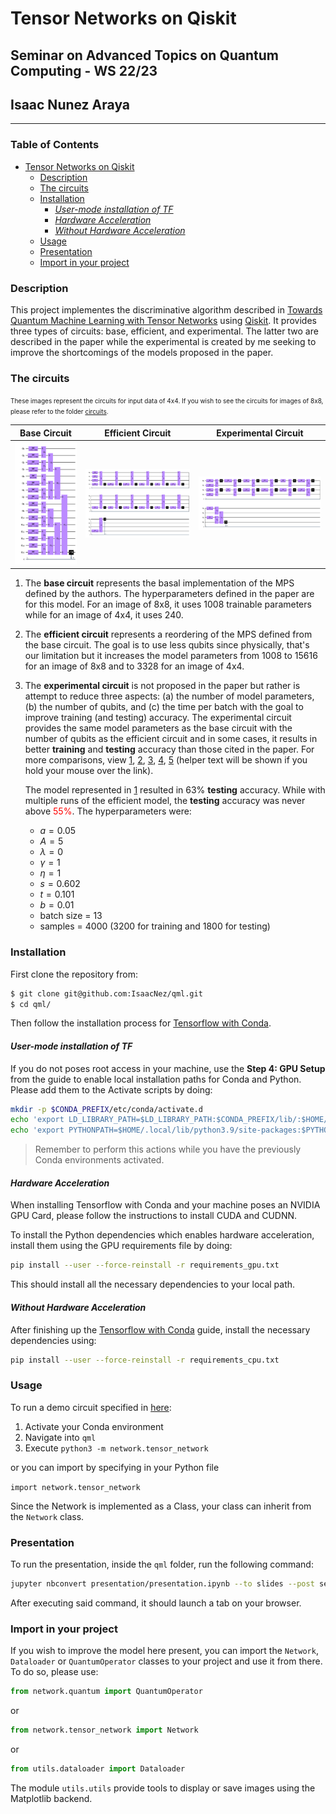 # Tensor Networks on Qiskit
## Seminar on Advanced Topics on Quantum Computing - WS 22/23
## Isaac Nunez Araya
---
### Table of Contents
- [Tensor Networks on Qiskit](#tensor-networks-on-qiskit)
  * [Description](#--description--)
  * [The circuits](#--the-circuits--)
  * [Installation](#--installation--)
    - [_User-mode installation of TF_](#-user-mode-installation-of-tf-)
    - [_Hardware Acceleration_](#-hardware-acceleration-)
    - [_Without Hardware Acceleration_](#-without-hardware-acceleration-)
  * [Usage](#--usage--)
  * [Presentation](#--presentation--)
  * [Import in your project](#--import-in-your-project--)

### **Description**
This project implementes the discriminative algorithm described in [Towards Quantum Machine Learning with Tensor Networks](https://arxiv.org/pdf/1803.11537.pdf) using [Qiskit](https://qiskit.org/). It provides three types of circuits: base, efficient, and experimental. The latter two are described in the paper while the experimental is created by me seeking to improve the shortcomings of the models proposed in the paper.

### **The circuits**

<font size="1">These images represent the circuits for input data of 4x4. If you wish to see the circuits for images of 8x8, please refer to the folder [circuits](circuits/).</font>

|Base Circuit| Efficient Circuit|Experimental Circuit|
|------------|------------------|--------------------|
|![Base circuit](circuits/circuit_normal_4x4.png)|![Efficient circuit](circuits/circuit_efficient_4x4.png)|![Experimental circuit](circuits/circuit_experimental_4x4.png)|


1. The **base circuit** represents the basal implementation of the MPS defined by the authors. The hyperparameters defined in the paper are for this model. For an image of 8x8, it uses 1008 trainable parameters while for an image of 4x4, it uses 240.
2. The **efficient circuit** represents a reordering of the MPS defined from the base circuit. The goal is to use less qubits since physically, that's our limitation but it increases the model parameters from 1008 to 15616 for an image of 8x8 and to 3328 for an image of 4x4.
3. The **experimental circuit** is not proposed in the paper but rather is attempt to reduce three aspects: (a) the number of model parameters, (b) the number of qubits, and (c) the time per batch with the goal to improve training (and testing) accuracy. The experimental circuit provides the same model parameters as the base circuit with the number of qubits as the efficient circuit and in some cases, it results in better **training** and **testing** accuracy than those cited in the paper. For more comparisons, view [1], [2], [3], [4], [5] (helper text will be shown if you hold your mouse over the link).
  
    The model represented in [1] resulted in 63% **testing** accuracy. While with multiple runs of the efficient model, the **testing** accuracy was never above <font color="red">55%</font>. The hyperparameters were:
    
    * $a = 0.05$
    * $A = 5$
    * $\lambda = 0$
    * $\gamma = 1$
    * $\eta = 1$
    * $s = 0.602$
    * $t = 0.101$
    * $b = 0.01$
    * batch size = 13
    * samples = 4000 (3200 for training and 1800 for testing)

[1]: results/experimental_13/circuit_experimental_accuracy_4x4.png "Experimental circuit with batch size of 13 and an image 4x4"
[2]: results/experimental_20/circuit_experimental_accuracy_4x4.png "Experimental circuit with batch size of 20 and an image 4x4"
[3]: results/experimental_20/circuit_experimental_accuracy_8x8.png "Experimental circuit with batch size of 20 and an image 8x8"
[4]: results/efficient/circuit_efficient_accuracy_4x4.png "Efficient circuit with batch size of 13 and an image 4x4"
[5]: results/efficient/circuit_efficient_accuracy_8x8.png "Efficient circuit with batch size of 13 and an image 8x8"
### **Installation**

First clone the repository from:

```bash
$ git clone git@github.com:IsaacNez/qml.git
$ cd qml/
```

Then follow the installation process for [Tensorflow with Conda](https://www.tensorflow.org/install/pip).

#### _User-mode installation of TF_
If you do not poses root access in your machine, use the **Step 4: GPU Setup** from the guide to enable local installation paths for Conda and Python. Please add them to the Activate scripts by doing:

```bash
mkdir -p $CONDA_PREFIX/etc/conda/activate.d
echo 'export LD_LIBRARY_PATH=$LD_LIBRARY_PATH:$CONDA_PREFIX/lib/:$HOME/.local' > $CONDA_PREFIX/etc/conda/activate.d/env_vars.sh
echo 'export PYTHONPATH=$HOME/.local/lib/python3.9/site-packages:$PYTHONPATH >> $CONDA_PREFIX/etc/conda/activate.d/env_vars.sh
```

> Remember to perform this actions while you have the previously Conda environments activated.

#### _Hardware Acceleration_
When installing Tensorflow with Conda and your machine poses an NVIDIA GPU Card, please follow the instructions to install CUDA and CUDNN.

To install the Python dependencies which enables hardware acceleration, install them using the GPU requirements file by doing:

```bash
pip install --user --force-reinstall -r requirements_gpu.txt
```

This should install all the necessary dependencies to your local path.

#### _Without Hardware Acceleration_
After finishing up the [Tensorflow with Conda](https://www.tensorflow.org/install/pip) guide, install the necessary dependencies using:

```bash
pip install --user --force-reinstall -r requirements_cpu.txt
```

### **Usage**
To run a demo circuit specified in [here](network/tensor_network.py#L427):

1. Activate your Conda environment
2. Navigate into `qml`
3. Execute `python3 -m network.tensor_network` 

or you can import by specifying in your Python file 

`import network.tensor_network`

Since the Network is implemented as a Class, your class can inherit from the `Network` class.

### **Presentation**
To run the presentation, inside the `qml` folder, run the following command:

```bash
jupyter nbconvert presentation/presentation.ipynb --to slides --post serve
```

After executing said command, it should launch a tab on your browser.

### **Import in your project**

If you wish to improve the model here present, you can import the `Network`, `Dataloader` or `QuantumOperator` classes to your project and use it from there. To do so, please use:

```python
from network.quantum import QuantumOperator
```
or
```python
from network.tensor_network import Network
```
or
```python
from utils.dataloader import Dataloader
```

The module `utils.utils` provide tools to display or save images using the Matplotlib backend. 